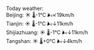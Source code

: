 Today weather:  
Beijing: ☀️   🌡️-1°C 🌬️↙19km/h  
Tianjin: ☀️   🌡️-1°C 🌬️↓11km/h  
Shijiazhuang: ☀️   🌡️-1°C 🌬️↓11km/h  
Tangshan: ☀️   🌡️+0°C 🌬️↓4km/h  
